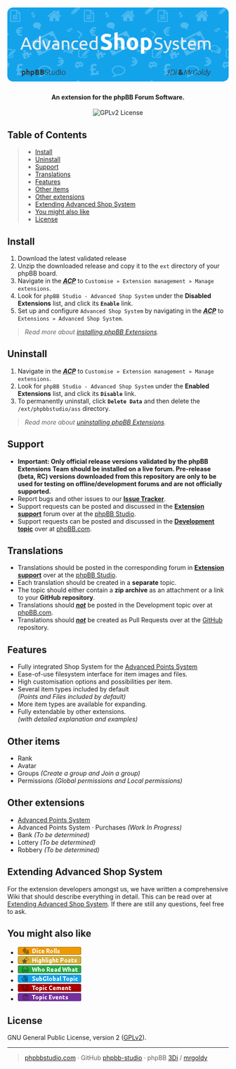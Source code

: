 <h1 align="center"><img src="./images/ass.png" alt="Advanced Shop System" /></h1>
<h4 align="center">An extension for the phpBB Forum Software.</h4>

<p align="center">
	<img src="https://img.shields.io/badge/License-GPLv2-gold.svg" alt="GPLv2 License" />
</p>

## Table of Contents
> - [Install](#install)
> - [Uninstall](#uninstall)
> - [Support](#support)
> - [Translations](#translations)
> - [Features](#features)
> - [Other items](#other-items)
> - [Other extensions](#other-extensions)
> - [Extending Advanced Shop System](#extending-advanced-shop-system)
> - [You might also like](#you-might-also-like)
> - [License](#license)

## Install
1. Download the latest validated release
2. Unzip the downloaded release and copy it to the `ext` directory of your phpBB board.
3. Navigate in the ***<abbr title="Administration Control Panel">ACP</abbr>*** to `Customise » Extension management » Manage extensions`.
4. Look for `phpBB Studio - Advanced Shop System` under the **Disabled Extensions** list, and click its **`Enable`** link.
5. Set up and configure `Advanced Shop System` by navigating in the ***<abbr title="Administration Control Panel">ACP</abbr>*** to `Extensions » Advanced Shop System`.

> *Read more about [installing phpBB Extensions](https://www.phpbb.com/extensions/installing/#installing).*

## Uninstall
1. Navigate in the ***<abbr title="Administration Control Panel">ACP</abbr>*** to `Customise » Extension management » Manage extensions`.
2. Look for `phpBB Studio - Advanced Shop System` under the **Enabled Extensions** list, and click its **`Disable`** link.
3. To permanently uninstall, click **`Delete Data`** and then delete the `/ext/phpbbstudio/ass` directory.

> *Read more about [uninstalling phpBB Extensions](https://www.phpbb.com/extensions/installing/#removing).*

## Support
- **Important: Only official release versions validated by the phpBB Extensions Team should be installed on a live forum. Pre-release (beta, RC) versions downloaded from this repository are only to be used for testing on offline/development forums and are not officially supported.**
- Report bugs and other issues to our **[Issue Tracker](https://github.com/phpBB-Studio/AdvancedShopSystem/issues)**.
- Support requests can be posted and discussed in the **[Extension support](https://phpbbstudio.com/viewforum.php?f=5)** forum over at the [phpBB Studio](https://www.phpbbstudio.com).
- Support requests can be posted and discussed in the **[Development topic](https://www.phpbb.com/community/viewforum.php?f=456)** over at [phpBB.com](https://www.phpbb.com).

## Translations
- Translations should be posted in the corresponding forum in **[Extension support](https://phpbbstudio.com/viewforum.php?f=5)** over at the [phpBB Studio](https://www.phpbbstudio.com).
- Each translation should be created in a **separate** topic.
- The topic should either contain a **zip archive** as an attachment or a link to your **GitHub repository**.
- Translations should <u>***not***</u> be posted in the Development topic over at [phpBB.com](https://www.phpbb.com).
- Translations should <u>***not***</u> be created as Pull Requests over at the [GitHub](https://github.com/phpBB-Studio/) repository.

## Features
- Fully integrated Shop System for the [Advanced Points System](https://github.com/phpBB-Studio/AdvancedPointsSystem)
- Ease-of-use filesystem interface for item images and files.
- High customisation options and possibilities per item.
- Several item types included by default<br />*(Points and Files included by default)*
- More item types are available for expanding.
- Fully extendable by other extensions.<br />*(with detailed explanation and examples)*

## Other items
- Rank
- Avatar
- Groups *(Create a group and Join a group)*
- Permissions *(Global permissions and Local permissions)*

## Other extensions
- [Advanced Points System](https://github.com/phpBB-Studio/AdvancedPointsSystem)
- Advanced Points System · Purchases _(Work In Progress)_
- Bank _(To be determined)_
- Lottery _(To be determined)_
- Robbery _(To be determined)_

## Extending Advanced Shop System
For the extension developers amongst us, we have written a comprehensive Wiki that should describe everything in detail.
This can be read over at [Extending Advanced Shop System](https://github.com/phpBB-Studio/AdvancedShopSystem/wiki/Extending-ASS). If there are still any questions, feel free to ask.

## You might also like
- <a href="https://github.com/phpBB-Studio/DiceRolls"><img src="./images/dice_rolls.png" alt="Dice Rolls" /></a>
- <a href="https://github.com/phpBB-Studio/HighlightPosts"><img src="./images/highlight_posts.png" alt="Highlight Posts" /></a>
- <a href="https://github.com/phpBB-Studio/WhoReadWhat"><img src="./images/who_read_what.png" alt="Who Read What" /></a>
- <a href="https://github.com/phpBB-Studio/SubGlobalTopics"><img src="./images/subglobal_topic.png" alt="Sub Global Topic" /></a>
- <a href="https://github.com/phpBB-Studio/TopicCementStyle"><img src="./images/topic_cement.png" alt="Topic Cement Style" /></a>
- <a href="https://github.com/phpBB-Studio/DateTopicStarterTemplate"><img src="./images/topic_events.png" alt="Topic Events" /></a>


## License
GNU General Public License, version 2 ([GPLv2](license.txt)).

---
> [phpbbstudio.com](https://www.phpbbstudio.com) · GitHub [phpbb-studio](https://github.com/phpbb-studio/) · phpBB [3Di](https://www.phpbb.com/community/memberlist.php?mode=viewprofile&u=177467) / [mrgoldy](https://www.phpbb.com/community/memberlist.php?mode=viewprofile&u=1114105)
